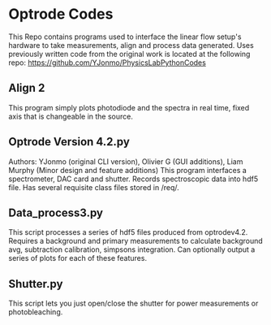 # Optrode Codes

This Repo contains programs used to interface the linear flow setup's hardware to take measurements, align and process data generated. Uses previously written code from the original work is located at the following repo: https://github.com/YJonmo/PhysicsLabPythonCodes

## Align 2
This program simply plots photodiode and the spectra in real time, fixed axis that is changeable in the source. 

## Optrode Version 4.2.py
Authors: YJonmo (original CLI version), Olivier G (GUI additions), Liam Murphy (Minor design and feature additions)
This program interfaces a spectrometer, DAC card and shutter. Records spectroscopic data into hdf5 file.
Has several requisite class files stored in /req/.

## Data_process3.py
This script processes a series of hdf5 files produced from optrodev4.2.
Requires a background and primary measurements to calculate background avg, subtraction calibration, simpsons integration.
Can optionally output a series of plots for each of these features. 

## Shutter.py
This script lets you just open/close the shutter for power measurements or photobleaching.


